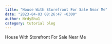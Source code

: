 ```yaml
---
title: "House With Storefront For Sale Near Me"
date: "2023-04-03 08:26:47 +0300"
author: NrdyBhu1
category: tutorial blog
---
```

House With Storefront For Sale Near Me
